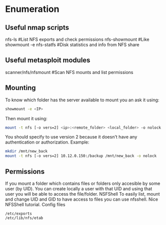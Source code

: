 # Enumeration
## Useful nmap scripts
nfs-ls #List NFS exports and check permissions
nfs-showmount #Like showmount -e
nfs-statfs #Disk statistics and info from NFS share
## Useful metasploit modules
scanner/nfs/nfsmount #Scan NFS mounts and list permissions
## Mounting
To know which folder has the server available to mount you an ask it using:
```bash
showmount -e <IP>
```
Then mount it using:
```bash
mount -t nfs [-o vers=2] <ip>:<remote_folder> <local_folder> -o nolock
```
You should specify to use version 2 because it doesn't have any authentication or authorization.
Example:
```bash
mkdir /mnt/new_back
mount -t nfs [-o vers=2] 10.12.0.150:/backup /mnt/new_back -o nolock
```

## Permissions
If you mount a folder which contains files or folders only accesible by some user (by UID). You can create locally a user with that UID and using that user you will be able to access the file/folder.
NSFShell
To easily list, mount and change UID and GID to have access to files you can use nfsshell.
Nice NFSShell tutorial.
Config files
```
/etc/exports
/etc/lib/nfs/etab
```